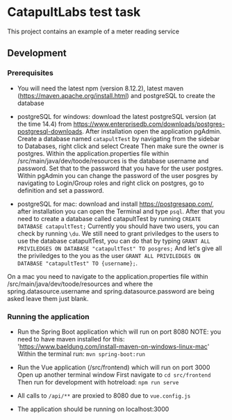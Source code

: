 # CatapultLabs test task

This project contains an example of a meter reading service

## Development

### Prerequisites

- You will need the latest npm (version 8.12.2), latest maven (https://maven.apache.org/install.html)
and postgreSQL to create the database 

- postgreSQL for windows: download the latest postgreSQL version (at the time 14.4) from https://www.enterprisedb.com/downloads/postgres-postgresql-downloads.
After installation open the application pgAdmin. Create a database named `catapultTest` by navigating from the sidebar to Databases, right click and select Create
Then make sure the owner is postgres. Within the application.properties file within /src/main/java/dev/toode/resources is the database username and password. Set that
to the password that you have for the user postgres. Within pgAdmin you can change the password of the user posgres by navigating to Login/Group roles and right click on postgres,
go to definition and set a password. 

- postgreSQL for mac: download and install https://postgresapp.com/, after installation you can open the Terminal and type `psql`.
After that you need to create a database called catapultTest by running `CREATE DATABASE catapultTest;`
Currently you should have two users, you can check by running `\du`.
We still need to grant priviledges to the users to use the database catapultTest, you can do that by typing `GRANT ALL PRIVILEDGES ON DATABASE "catapultTest" TO posgres;`
And let's give all the priviledges to the you as the user `GRANT ALL PRIVILEDGES ON DATABASE "catapultTest" TO {username};`.

On a mac you need to navigate to the application.properties file within /src/main/java/dev/toode/resources and where the spring.datasource.username and spring.datasource.password are being asked
leave them just blank.

### Running the application

- Run the Spring Boot application which will run on port 8080
NOTE: you need to have maven installed for this: 'https://www.baeldung.com/install-maven-on-windows-linux-mac'
Within the terminal run: `mvn spring-boot:run`

- Run the Vue application (/src/frontend)  which will run on port 3000
Open up another terminal window
First navigate to `cd src/frontend`
Then run for development with hotreload: `npm run serve`

- All calls to `/api/**` are proxied to 8080 due to `vue.config.js`

- The application should be running on localhost:3000






